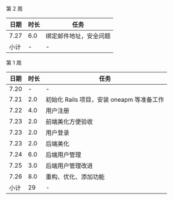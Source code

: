 第 2 周

日期 | 时长 | 任务
---- | ---- | ----
7.27 | 6.0 | 绑定邮件地址，安全问题
小计 | - | -


第 1 周

日期 | 时长 | 任务
---- | ---- | ----
7.20 | - | -
7.21 | 2.0 | 初始化 Rails 项目，安装 oneapm 等准备工作
7.22 | 4.0 | 用户注册
7.23 | 2.0 | 前端美化方便验收
7.23 | 2.0 | 用户登录
7.23 | 2.0 | 后端美化
7.24 | 6.0 | 后端用户管理
7.25 | 3.0 | 后端用户管理改进
7.26 | 8.0 | 重构、优化、添加功能
小计 | 29 | -
